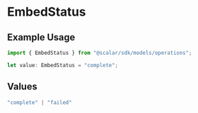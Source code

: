 # EmbedStatus

## Example Usage

```typescript
import { EmbedStatus } from "@scalar/sdk/models/operations";

let value: EmbedStatus = "complete";
```

## Values

```typescript
"complete" | "failed"
```